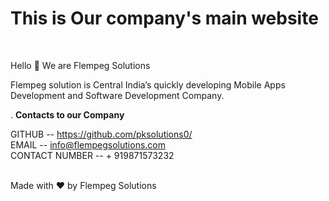 <h1>This is Our company's main website</h1></br>


Hello 👋
 We are Flempeg Solutions


 Flempeg solution is Central India’s quickly developing Mobile Apps Development and Software Development Company.

.
**Contacts to our Company** 


GITHUB -- https://github.com/pksolutions0/
<br>
EMAIL -- info@flempegsolutions.com
<br>
CONTACT NUMBER -- + 919871573232
<br><br>

Made with ❤️ by Flempeg Solutions



